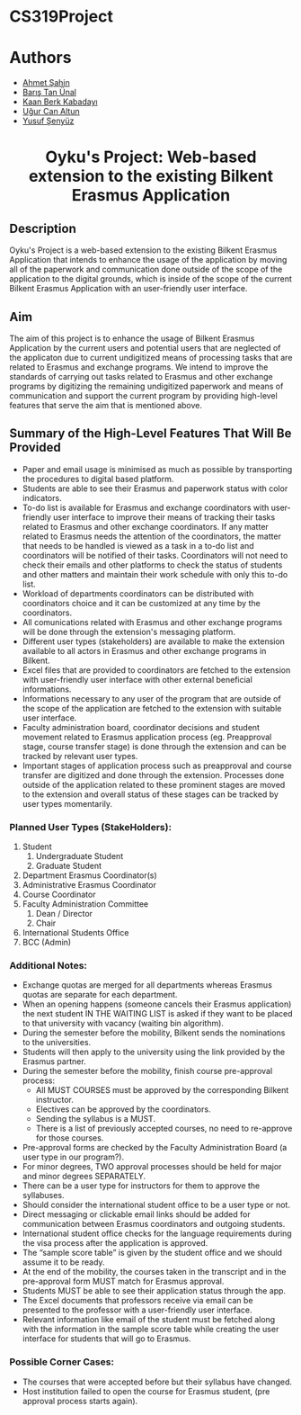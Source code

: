 # CS319Project

# Authors
 - [Ahmet Şahin](https://github.com/ahmet541)
 - [Barış Tan Ünal](https://github.com/baristanunal)
 - [Kaan Berk Kabadayı](https://github.com/kbkabadayi)
 - [Uğur Can Altun](https://github.com/ugurcanaltun)
 - [Yusuf Şenyüz](https://github.com/YusufSenyuz)
 
 <h1 align="center"> Oyku's Project: Web-based extension to the existing Bilkent Erasmus Application </h1>
 
## Description
Oyku's Project is a web-based extension to the existing Bilkent Erasmus Application that intends to enhance the usage of the application by moving all of the paperwork and communication done outside of the scope of the application to the digital grounds, which is inside of the scope of the current Bilkent Erasmus Application with an user-friendly user interface. 
 
## Aim
The aim of this project is to enhance the usage of Bilkent Erasmus Application by the current users and potential users that are neglected of the applicaton due to current undigitized means of processing tasks that are related to Erasmus and exchange programs. We intend to improve the standards of carrying out tasks related to Erasmus and other exchange programs by digitizing the remaining undigitized paperwork and means of communication and support the current program by providing high-level features that serve the aim that is mentioned above.
 
## Summary of the High-Level Features That Will Be Provided
* Paper and email usage is minimised as much as possible by transporting the procedures to digital based platform.
* Students are able to see their Erasmus and paperwork status with color indicators.
* To-do list is available for Erasmus and exchange coordinators with user-friendly user interface to improve their means of tracking their tasks related to Erasmus and other exchange coordinators. If any matter related to Erasmus needs the attention of the coordinators, the matter that needs to be handled is viewed as a task in a to-do list and coordinators will be notified of their tasks. Coordinators will not need to check their emails and other platforms to check the status of students and other matters and maintain their work schedule with only this to-do list. 
* Workload of departments coordinators can be distributed with coordinators choice and it can be customized at any time by the coordinators. 
* All comunications related with Erasmus and other exchange programs will be done through the extension's messaging platform. 
* Different user types (stakeholders) are available to make the extension available to all actors in Erasmus and other exchange programs in Bilkent. 
* Excel files that are provided to coordinators are fetched to the extension with user-friendly user interface with other external beneficial informations. 
* Informations necessary to any user of the program that are outside of the scope of the application are fetched to the extension with suitable user interface. 
* Faculty administration board, coordinator decisions and student movement related to Erasmus application process (eg. Preapproval stage, course transfer stage) is done through the extension and can be tracked by relevant user types.
* Important stages of application process such as preapproval and course transfer are digitized and done through the extension. Processes done outside of the application related to these prominent stages are moved to the extension and overall status of these stages can be tracked by user types momentarily.

### Planned User Types (StakeHolders):
1. Student
    1. Undergraduate Student
    2. Graduate Student
2. Department Erasmus Coordinator(s)
3. Administrative Erasmus Coordinator
4. Course Coordinator
5. Faculty Administration Committee
    1. Dean / Director
    2. Chair
6. International Students Office
7. BCC (Admin)

### Additional Notes:
* Exchange quotas are merged for all departments whereas Erasmus quotas are separate for each department.
* When an opening happens (someone cancels their Erasmus application) the next student IN THE WAITING LIST is asked if they want to be placed to that university with vacancy (waiting bin algorithm).
* During the semester before the mobility, Bilkent sends the nominations to the universities.
* Students will then apply to the university using the link provided by the Erasmus partner.
* During the semester before the mobility, finish course pre-approval process:
    * All MUST COURSES must be approved by the corresponding Bilkent instructor.
    * Electives can be approved by the coordinators.
    * Sending the syllabus is a MUST. 
    * There is a list of previously accepted courses, no need to re-approve for those courses.
* Pre-approval forms are checked by the Faculty Administration Board (a user type in our program?).
* For minor degrees, TWO approval processes should be held for major and minor degrees SEPARATELY.
* There can be a user type for instructors for them to approve the syllabuses.
* Should consider the international student office to be a user type or not.
* Direct messaging or clickable email links should be added for communication between Erasmus coordinators and outgoing students.
* International student office checks for the language requirements during the visa process after the application is approved.
* The “sample score table” is given by the student office and we should assume it to be ready.
* At the end of the mobility, the courses taken in the transcript and in the pre-approval form MUST match for Erasmus approval.
* Students MUST be able to see their application status through the app.
* The Excel documents that professors receive via email can be presented to the professor with a user-friendly user interface.
* Relevant information like email of the student must be fetched along with the information in the sample score table while creating the user interface for students that will go to Erasmus.

### Possible Corner Cases:
* The courses that were accepted before but their syllabus have changed.
* Host institution failed to open the course for Erasmus student, (pre approval process starts again).
